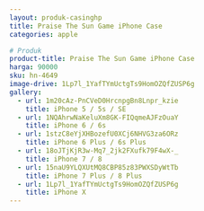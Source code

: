 ```yaml
---
layout: produk-casinghp
title: Praise The Sun Game iPhone Case
categories: apple

# Produk
product-title: Praise The Sun Game iPhone Case
harga: 90000
sku: hn-4649
image-drive: 1Lp7l_1YafTYmUctgTs9HomOZQfZUSP6g
gallery:
  - url: 1m20cAz-PnCVeD0HrcnpgBn8Lnpr_kzie
    title: iPhone 5 / 5s / SE
  - url: 1NQAhrwNaKeluXm8GK-FIQqmeAJFzOuaY
    title: iPhone 6 / 6s
  - url: 1stzC8eYjXHBozefU0XCj6NHVG3za6ORz
    title: iPhone 6 Plus / 6s Plus
  - url: 18oJTjKjR3w-Mq7_2jk2FXufk79F4wX-_
    title: iPhone 7 / 8
  - url: 15naU9YLQXUtMQ8CBP85z83PWXSDyWtTb
    title: iPhone 7 Plus / 8 Plus
  - url: 1Lp7l_1YafTYmUctgTs9HomOZQfZUSP6g
    title: iPhone X
---
```

